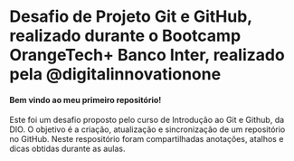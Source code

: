 # Desafio de Projeto Git e GitHub, realizado durante o Bootcamp OrangeTech+ Banco Inter, realizado pela @digitalinnovationone

#### Bem vindo ao meu primeiro repositório!
Este foi um desafio proposto pelo curso de Introdução ao Git e Github, da DIO. O objetivo é a criação, atualização e sincronização de um repositório no GitHub. Neste respositório foram compartilhadas anotações, atalhos e dicas obtidas durante as aulas. 

